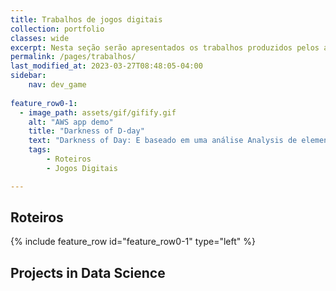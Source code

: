 ```yaml
---
title: Trabalhos de jogos digitais
collection: portfolio
classes: wide
excerpt: Nesta seção serão apresentados os trabalhos produzidos pelos acadêmicos de Jogos Digitais.
permalink: /pages/trabalhos/
last_modified_at: 2023-03-27T08:48:05-04:00
sidebar:
    nav: dev_game 
    
feature_row0-1:
  - image_path: assets/gif/gifify.gif
    alt: "AWS app demo"
    title: "Darkness of D-day"
    text: "Darkness of Day: E baseado em uma análise Analysis de elementos distópicos dos livros 1984, George Orwell e Admirável Mundo Novo de Aldous Huxley. O jogo compartilha elementos comuns nas obras, como a opressão do Estado, a manipulação da linguagem, a vigilância constante e a desumanização da sociedade. No entanto, eles diferem em suas abordagens: 1984 retrata uma sociedade controlada pela repressão e pela violência, enquanto Admirável Mundo Novo ilustra uma sociedade controlada pelo prazer e pela satisfação. O jogo discute a relevância dessas obras em relação ao mundo atual e como elas podem nos ajudar a compreender e refletir sobre as questões sociais e políticas contemporâneas, como a manipulação da mídia, a perda de privacidade e a ameaça de um governo autoritário."
    tags:
        - Roteiros
        - Jogos Digitais

---
```


## Roteiros

{% include feature_row id="feature_row0-1" type="left" %}

## Projects in Data Science

&nbsp;
